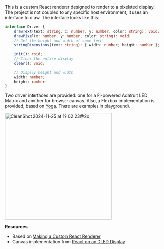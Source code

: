 This is a custom React renderer designed to render to a pixelated display. The project is not coupled to any specific host environment,
it uses an interface to draw. The interface looks like this:

```ts
interface Driver {
    drawText(text: string, x: number, y: number, color: string): void;
    drawPixel(x: number, y: number, color: string): void;
    // Get the height and width of some text
    stringDimensions(text: string): { width: number; height: number };
    
    init(): void;
    // Clear the entire display
    clear(): void;

    // Display height and width
    width: number;
    height: number;
}
```
Two driver interfaces are provided: one for a Pi-powered Adafruit LED Matrix and another for browser canvas.
Also, a Flexbox implementation is provided, based on [Yoga](https://github.com/facebook/yoga). There are examples in playground/.

<img width="346" alt="CleanShot 2024-11-25 at 19 02 23@2x" src="https://github.com/user-attachments/assets/5a089eed-2214-442f-a961-44fa17aecf18">


**Resources**

* Based on [Making a Custom React Renderer](https://github.com/nitin42/Making-a-custom-React-renderer/blob/master/part-one.md)
* Canvas implementation from [React on an OLED Display](https://github.com/doodlewind/react-ssd1306/blob/master/docs/tutorial.md)
